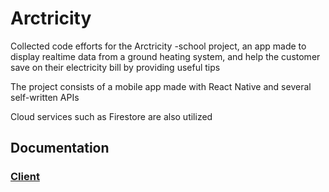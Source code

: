 # Arctricity
Collected code efforts for the Arctricity -school project, an app made to display realtime data from a ground heating system, and help the customer save on their electricity bill by providing useful tips

The project consists of a mobile app made with React Native and several self-written APIs

Cloud services such as Firestore are also utilized

## Documentation
### [Client](client/client.md)
